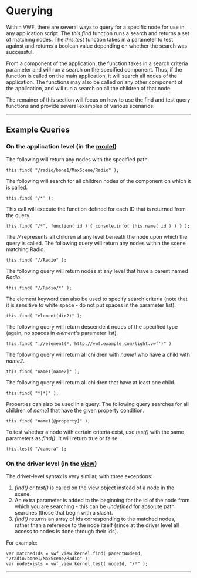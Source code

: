 <a name="querying"></a>

# Querying

Within VWF, there are several ways to query for a specific node for use in any application script. The *this.find* function runs a search and returns a set of matching nodes. The *this.test* function takes in a parameter to test against and returns a boolean value depending on whether the search was successful. 

From a component of the application, the function takes in a search criteria parameter and will run a search on the specified component. Thus, if the function is called on the main application, it will search all nodes of the application. The functions may also be called on any other component of the application, and will run a search on all the children of that node. 

The remainer of this section will focus on how to use the find and test query functions and provide several examples of various scenarios. 

-------------------

## Example Queries

### On the application level (in the [model](architecture.html))

The following will return any nodes with the specified path. 

	this.find( "/radio/bone1/MaxScene/Radio" );

The following will search for all children nodes of the component on which it is called.

	this.find( "/*" );

This call will execute the function defined for each ID that is returned from the query. 

	this.find( "/*", function( id ) { console.info( this.name( id ) ) } );

The *//* represents all children at any level beneath the node upon which the query is called. The following query will return any nodes within the scene matching Radio.

	this.find( "//Radio" );

The following query will return nodes at any level that have a parent named *Radio*. 

	this.find( "//Radio/*" );

The element keyword can also be used to specify search criteria (note that it is sensitive to white space - do not put spaces in the parameter list).

	this.find( "element(dir2)" );

The following query will return descendent nodes of the specified type (again, no spaces in *element*'s parameter list). 

	this.find( ".//element(*,'http://vwf.example.com/light.vwf')" )

The following query will return all children with *name1* who have a child with *name2*.

	this.find( "name1[name2]" );

The following query will return all children that have at least one child.

	this.find( "*[*]" );

Properties can also be used in a query. The following query searches for all children of *name1* that have the given property condition. 

	this.find( "name1[@property]" );

To test whether a node with certain criteria exist, use *test()* with the same parameters as *find()*. It will return true or false.

	this.test( "/camera" );

### On the driver level (in the [view](architecture.html))

The driver-level syntax is very similar, with three exceptions:

1. *find()* or *test()* is called on the view object instead of a node in the scene.
2. An extra parameter is added to the beginning for the id of the node from which you are searching - this can be *undefined* for absolute path searches (those that begin with a slash).
3. *find()* returns an array of ids corresponding to the matched nodes, rather than a reference to the node itself (since at the driver level all access to nodes is done through their ids).

For example:

	var matchedIds = vwf_view.kernel.find( parentNodeId, "/radio/bone1/MaxScene/Radio" );
	var nodeExists = vwf_view.kernel.test( nodeId, "/*" );

-------------------

